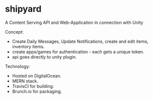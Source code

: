 # shipyard
A Content Serving API and Web-Application in connection with Unity

Concept:
- Create Daily Messages, Update Notifications, create and edit items, inventory items.
- create apps/games for authentication - each gets a unique token.
- api goes directly to unity plugin.

Technology:
- Hosted on DigitalOcean.
- MERN stack.
- TravisCI for building.
- Brunch.io for packaging.
